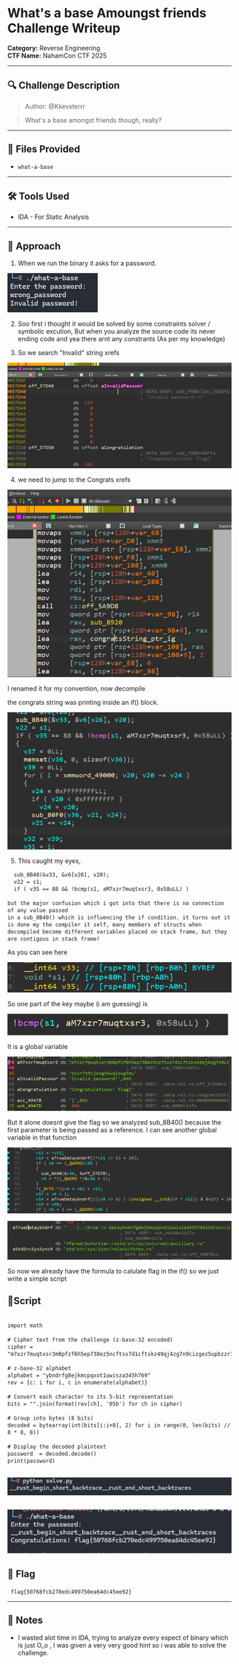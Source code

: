 # What's a base Amoungst friends Challenge Writeup

**Category:** Reverse Engineering  
**CTF Name:** NahamCon CTF 2025  


---

## 🔍 Challenge Description  

> Author: @Kkevsterrr

> What's a base amongst friends though, really?

---

## 📂 Files Provided  

- `what-a-base`

---

## 🛠️ Tools Used  

- IDA - For Static Analysis

---

## 📝 Approach  
1. When we run the binary it asks for a password.

![alt text](image.png)

2. Soo first i thought it would be solved by some constraints solver / symbolic excution, But when you analyze the source code its never ending code and yea there arnt any constrants (As per my knowledge)

3. So we search "Invalid" string xrefs


![alt text](image-1.png)

4. we need to jump to the Congrats xrefs


![alt text](image-2.png)


I renamed it for my convention, now decompile

the congrats string was printing inside an if() block.



![alt text](image-3.png)



5. This caught my eyes, 
```
  sub_8B40(&v33, &v6[v26], v20);
  v22 = s1;
  if ( v35 == 88 && !bcmp(s1, aM7xzr7muqtxsr3, 0x58uLL) )

but the major confusion which i got into that there is no connection of any value passed
in a sub_8B40() which is influencing the if condition. it turns out it is done my the compiler it self, many members of structs when decompiled become different variables placed on stack frame, but they are contigous in stack frame!
```
As you can see here


![alt text](image-4.png)

So one part of the key maybe (i am guessing) is 


![alt text](image-5.png)


It is a global variable 



![alt text](image-6.png)

But it alone doesnt give the flag so we analyzed sub_8B40() because the first parameter is being passed as a reference.
I can see another global variable in that function



![alt text](image-7.png)



![alt text](image-8.png)

So now we already have the formula to calulate flag in the if() so we just write a simple script


## 📝Script
```

import math

# Cipher text from the challenge (z-base-32 encoded)
cipher = "m7xzr7muqtxsr3m8pfzf6h5ep738ez5ncftss7d1cftskz49qj4zg7n9cizgez5upbzzr7n9cjosg45wqjosg3mu"

# z-base-32 alphabet
alphabet = "ybndrfg8ejkmcpqxot1uwisza345h769"
rev = {c: i for i, c in enumerate(alphabet)}

# Convert each character to its 5-bit representation
bits = "".join(format(rev[ch], '05b') for ch in cipher)

# Group into bytes (8 bits)
decoded = bytearray(int(bits[i:i+8], 2) for i in range(0, len(bits) // 8 * 8, 8))

# Display the decoded plaintext
password  = decoded.decode()
print(password)


```
![alt text](image-9.png)

![alt text](image-10.png)
---

## 🏁 Flag  

` flag{50768fcb270edc499750ea64dc45ee92}`

---

## 📌 Notes  

- I wasted alot time in IDA, trying to analyze every espect of binary which is just O_o , I was given a very very good hint so i was able to solve the challenge.


